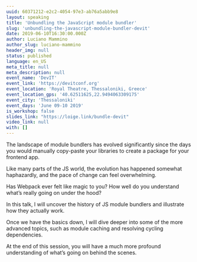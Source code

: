 ```yaml
---
uuid: 60371212-e2c2-4054-97e3-ab76a5abb9e8
layout: speaking
title: 'Unbundling the JavaScript module bundler'
slug: 'unbundling-the-javascript-module-bundler-devit'
date: 2019-06-10T16:30:00.000Z
author: Luciano Mammino
author_slug: luciano-mammino
header_img: null
status: published
language: en_US
meta_title: null
meta_description: null
event_name: 'DevIT'
event_link: 'https://devitconf.org'
event_location: 'Royal Theatre, Thessaloniki, Greece'
event_location_gps: '40.62511625,22.9494063309175'
event_city: 'Thessaloniki'
event_days: 'June 09-10 2019'
is_workshop: false
slides_link: "https://loige.link/bundle-devit"
video_link: null
with: []
---
```


The landscape of module bundlers has evolved significantly since the days you would manually copy-paste your libraries to create a package for your frontend app.

Like many parts of the JS world, the evolution has happened somewhat haphazardly, and the pace of change can feel overwhelming.

Has Webpack ever felt like magic to you? How well do you understand what’s really going on under the hood?

In this talk, I will uncover the history of JS module bundlers and illustrate how they actually work.

Once we have the basics down, I will dive deeper into some of the more advanced topics, such as module caching and resolving cycling dependencies.

At the end of this session, you will have a much more profound understanding of what’s going on behind the scenes.
